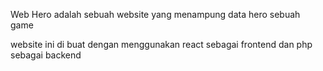 Web Hero adalah sebuah website yang menampung data hero sebuah game

website ini di buat dengan menggunakan react sebagai frontend dan php sebagai backend
